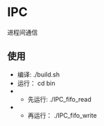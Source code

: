 # IPC
进程间通信

## 使用

- 编译: ./build.sh
- 运行：
    cd bin
- - 先运行: ./IPC_fifo_read
- - 再运行： ./IPC_fifo_write